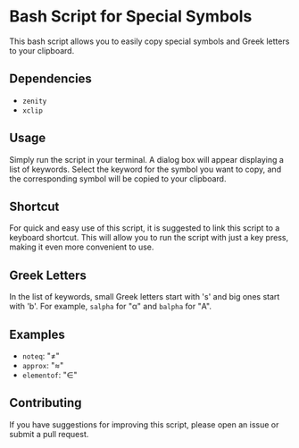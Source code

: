 # Bash Script for Special Symbols

This bash script allows you to easily copy special symbols and Greek letters to your clipboard.

## Dependencies

* `zenity`
* `xclip`

## Usage

Simply run the script in your terminal. A dialog box will appear displaying a list of keywords. Select the keyword for the symbol you want to copy, and the corresponding symbol will be copied to your clipboard.

## Shortcut

For quick and easy use of this script, it is suggested to link this script to a keyboard shortcut. This will allow you to run the script with just a key press, making it even more convenient to use.

## Greek Letters

In the list of keywords, small Greek letters start with 's' and big ones start with 'b'. For example, `salpha` for "α" and `balpha` for "Α".

## Examples

* `noteq`: "≠"
* `approx`: "≈"
* `elementof`: "∈"

## Contributing

If you have suggestions for improving this script, please open an issue or submit a pull request.
